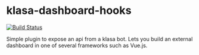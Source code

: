 # klasa-dashboard-hooks

[![Build Status](https://dev.azure.com/dirigeants/klasa/_apis/build/status/dirigeants.klasa-dashboard-hooks?branchName=master)](https://dev.azure.com/dirigeants/klasa/_build/latest?definitionId=4&branchName=master)

Simple plugin to expose an api from a klasa bot. Lets you build an external dashboard in one of several frameworks such as Vue.js.

